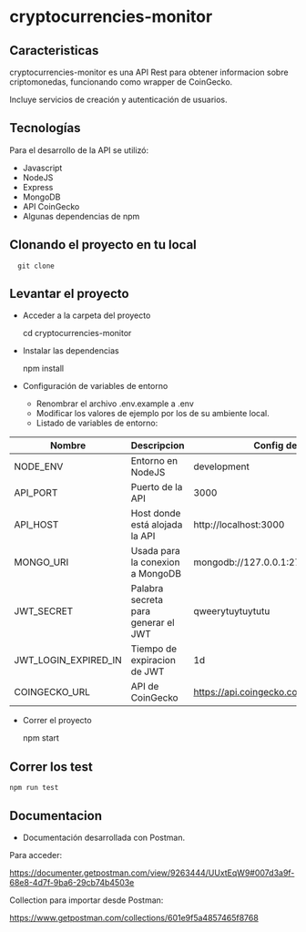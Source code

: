 # cryptocurrencies-monitor

## Caracteristicas

cryptocurrencies-monitor es una API Rest para obtener informacion sobre criptomonedas,
funcionando como wrapper de CoinGecko.

Incluye servicios de creación y autenticación de usuarios.

## Tecnologías

Para el desarrollo de la API se utilizó:

- Javascript
- NodeJS
- Express
- MongoDB
- API CoinGecko
- Algunas dependencias de npm

## Clonando el proyecto en tu local

      git clone

## Levantar el proyecto

- Acceder a la carpeta del proyecto


    cd cryptocurrencies-monitor

- Instalar las dependencias


    npm install


- Configuración de variables de entorno

  - Renombrar el archivo .env.example a .env 
  - Modificar los valores de ejemplo por los de su ambiente local.
  - Listado de variables de entorno:

Nombre  | Descripcion| Config de ejemplo |
------- | -------------| --------------|
NODE_ENV  | Entorno en NodeJS | development|
API_PORT  | Puerto de la API  | 3000 |
API_HOST |  Host donde está alojada la API |http://localhost:3000 |
MONGO_URI  | Usada para la conexion a MongoDB | mongodb://127.0.0.1:27017/cryptocurrencies |
JWT_SECRET | Palabra secreta para generar el JWT   |qweerytuytuytutu |
JWT_LOGIN_EXPIRED_IN  | Tiempo de expiracion de JWT | 1d|
COINGECKO_URL  | API de CoinGecko | https://api.coingecko.com/api/v3 |


- Correr el proyecto


    npm start

## Correr los test

    npm run test

## Documentacion

- Documentación desarrollada con Postman.

Para acceder: 

https://documenter.getpostman.com/view/9263444/UUxtEqW9#007d3a9f-68e8-4d7f-9ba6-29cb74b4503e

Collection para importar desde Postman:

https://www.getpostman.com/collections/601e9f5a4857465f8768



